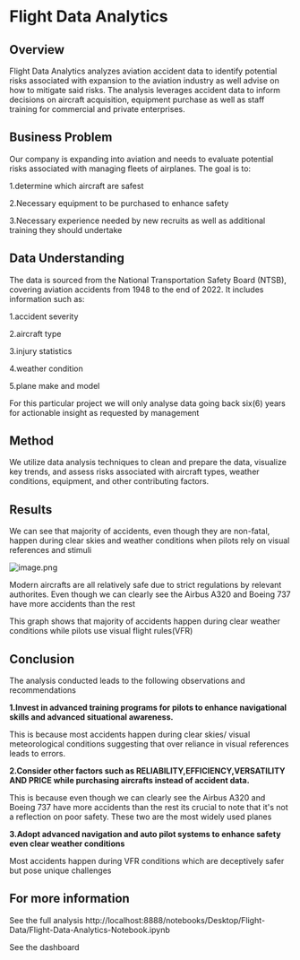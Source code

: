 # Flight Data Analytics

## Overview
Flight Data Analytics analyzes aviation accident data to identify potential risks associated with expansion to the aviation industry as well advise on how to mitigate said risks. The analysis leverages accident data to inform decisions on aircraft acquisition, equipment purchase as well as staff training for commercial and private enterprises.

## Business Problem
Our company is expanding into aviation and needs to evaluate potential risks associated with managing fleets of airplanes. The goal is to: 

1.determine which aircraft are safest 

2.Necessary equipment to be purchased to enhance safety 

3.Necessary experience needed by new recruits as well as additional training they should undertake

## Data Understanding
The data is sourced from the National Transportation Safety Board (NTSB), covering aviation accidents from 1948 to the end of 2022. It includes information such as:

1.accident severity 

2.aircraft type 

3.injury statistics 

4.weather condition 

5.plane make and model

For this particular project we will only analyse data going back six(6) years for actionable insight as requested by management

## Method
We utilize data analysis techniques to clean and prepare the data, visualize key trends, and assess risks associated with aircraft types, weather conditions, equipment, and other contributing factors.

## Results

We can see that majority of accidents, even though they are non-fatal, happen during clear skies and weather conditions when pilots rely on visual references and stimuli

![image.png](attachment:image.png)


Modern aircrafts are all relatively safe due to strict regulations by relevant authorites. Even though we can clearly see the Airbus A320 and Boeing 737 have more accidents than the rest



This graph shows that majority of accidents happen during clear weather conditions while pilots use visual flight rules(VFR)





## Conclusion
The analysis conducted leads to the following observations and recommendations

**1.Invest in advanced training programs for pilots to enhance navigational skills and advanced situational awareness.**

This is because most accidents happen during clear skies/ visual meteorological conditions suggesting that over reliance in visual references leads to errors.

**2.Consider other factors such as RELIABILITY,EFFICIENCY,VERSATILITY AND PRICE while purchasing aircrafts instead of accident data.**

This is because even though we can clearly see the Airbus A320 and Boeing 737 have more accidents than the rest its crucial to note that it's not a reflection on poor safety. These two are the most widely used planes

**3.Adopt advanced navigation and auto pilot systems to enhance safety even clear weather conditions**

Most accidents happen during VFR conditions which are deceptively safer but pose unique challenges

## For more information

See the full analysis http://localhost:8888/notebooks/Desktop/Flight-Data/Flight-Data-Analytics-Notebook.ipynb

See the dashboard 

```python


```
